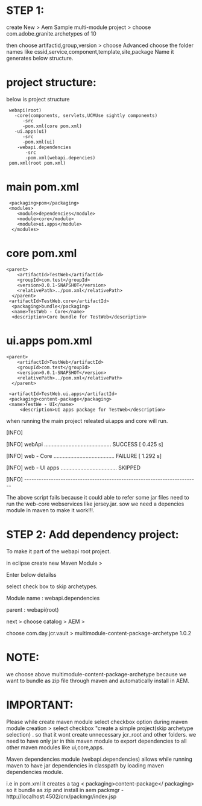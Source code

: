 STEP 1:
=======

create New > Aem Sample multi-module project > choose com.adobe.granite.archetypes of 10

then choose artifactid,group,version > choose Advanced choose the folder names like cssid,service,component,template,site,package Name
it generates below structure.


project structure:
==================
below is project structure

     webapi(root)
       -core(components, servlets,UCMUse sightly components)
          -src
          -pom.xml(core pom.xml)
       -ui.apps(ui)
          -src
          -pom.xml(ui)
        -webapi.dependencies
           -src
           -pom.xml(webapi.depencies)
     pom.xml(root pom.xml)



main pom.xml
============
     <packaging>pom</packaging>
     <modules>
        <module>dependencies</module>
        <module>core</module>
        <module>ui.apps</module>
      </modules>

core pom.xml
============
    <parent>
        <artifactId>TestWeb</artifactId>
        <groupId>com.test</groupId>
        <version>0.0.1-SNAPSHOT</version>
        <relativePath>../pom.xml</relativePath>
      </parent>
     <artifactId>TestWeb.core</artifactId>
      <packaging>bundle</packaging>
      <name>TestWeb - Core</name>
      <description>Core bundle for TestWeb</description>

ui.apps pom.xml
================
    <parent>
        <artifactId>TestWeb</artifactId>
        <groupId>com.test</groupId>
        <version>0.0.1-SNAPSHOT</version>
        <relativePath>../pom.xml</relativePath>
      </parent>

     <artifactId>TestWeb.ui.apps</artifactId>
     <packaging>content-package</packaging>
     <name>TestWe - UI</name>
         <description>UI apps package for TestWeb</description>


when running the main project releated ui.apps and core will run.

[INFO]

[INFO] webApi ............................................ SUCCESS [ 0.425 s]

[INFO] web - Core ........................................ FAILURE [ 1.292 s]

[INFO] web - UI apps ..................................... SKIPPED

[INFO] ------------------------------------------------------------------------

The above script fails because it could able to refer some jar files need to run the web-core webservices like jersey.jar.
sow we need a depencies module in maven to make it work!!!.

STEP 2: Add dependency project:
================================

To make it part of the webapi root project.

in eclipse create new Maven Module > 

Enter below detailss 

select check box to skip archetypes.

Module name : webapi.dependencies

parent : webapi(root)

next > choose catalog > AEM >

choose com.day.jcr.vault > multimodule-content-package-archetype  1.0.2

NOTE:
=====

we choose above multimodule-content-package-archetype because we want to bundle as zip file through maven and automatically install in AEM.

IMPORTANT:
===========
Please while create maven module select checkbox option during maven module creation > select checkbox "create a simple project(skip archetype selection) . so that it wont create unnecessary jcr_root and other folders. we need to have only jar in this maven module
to export dependencies to all  other maven modules like ui,core,apps.

Maven dependencies module (webapi.dependencies) allows while running maven to have jar dependencies in classpath by loading maven dependencies module.

i.e in pom.xml it creates a tag < packaging>content-package</ packaging>
so it bundle as zip and install in aem packmgr -http://localhost:4502/crx/packmgr/index.jsp



